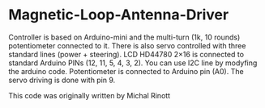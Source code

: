 # Magnetic-Loop-Antenna-Driver
Controller is based on Arduino-mini and the multi-turn (1k, 10 rounds) potentiometer connected to it.  There is also servo controlled with three standard lines (power + steering).
LCD HD44780 2×16 is connected to standard Arduino PINs (12, 11, 5, 4, 3, 2). You can use I2C line by modyfing the arduino code. Potentiometer is connected to Arduino pin (A0).
The servo driving is done with pin 9.

This code was originally written by Michal Rinott
